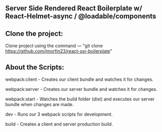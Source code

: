 ## Server Side Rendered React Boilerplate w/ React-Helmet-async / @loadable/components

## Clone the project:

Clone project using the command –– "git clone https://github.com/jmorfin23/react-ssr-boilerplate"

## About the Scripts: 

webpack:client - Creates our client bundle and watches it for changes. 

webpack:server - Creates our server bundle and watches it for changes. 

webpack:start - Watches the build folder (dist) and executes our server bundle when changes are made. 

dev - Runs our 3 webpack scripts for development.

build - Creates a client and server production build.




